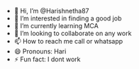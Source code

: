 - 👋 Hi, I’m @Harishnetha87
- 👀 I’m interested in finding a good job
- 🌱 I’m currently learning MCA
- 💞️ I’m looking to collaborate on any work
- 📫 How to reach me call or whatsapp 
- 😄 Pronouns: Hari
- ⚡ Fun fact: I dont work

<!---
Harishnetha87/Harishnetha87 is a ✨ special ✨ repository because its `README.md` (this file) appears on your GitHub profile.
You can click the Preview link to take a look at your changes.
--->
